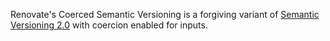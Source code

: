 Renovate's Coerced Semantic Versioning is a forgiving variant of [Semantic Versioning 2.0](https://semver.org) with coercion enabled for inputs.
